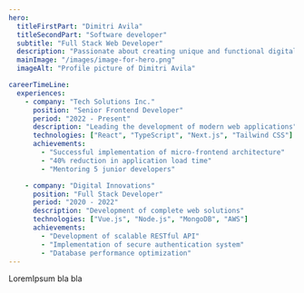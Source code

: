 ```yaml
---
hero:
  titleFirstPart: "Dimitri Avila"
  titleSecondPart: "Software developer"
  subtitle: "Full Stack Web Developer"
  description: "Passionate about creating unique and functional digital experiences. Specialized in frontend and backend development with the latest technologies."
  mainImage: "/images/image-for-hero.png"
  imageAlt: "Profile picture of Dimitri Avila"

careerTimeLine:
  experiences:
    - company: "Tech Solutions Inc."
      position: "Senior Frontend Developer"
      period: "2022 - Present"
      description: "Leading the development of modern web applications"
      technologies: ["React", "TypeScript", "Next.js", "Tailwind CSS"]
      achievements:
        - "Successful implementation of micro-frontend architecture"
        - "40% reduction in application load time"
        - "Mentoring 5 junior developers"

    - company: "Digital Innovations"
      position: "Full Stack Developer"
      period: "2020 - 2022"
      description: "Development of complete web solutions"
      technologies: ["Vue.js", "Node.js", "MongoDB", "AWS"]
      achievements:
        - "Development of scalable RESTful API"
        - "Implementation of secure authentication system"
        - "Database performance optimization"
---
```


LoremIpsum bla bla